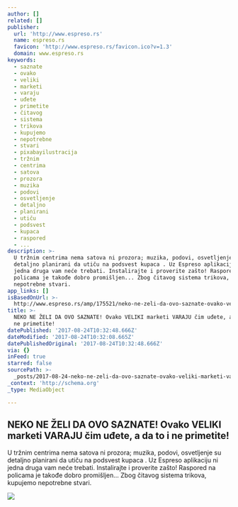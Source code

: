 ```yaml
---
author: []
related: []
publisher:
  url: 'http://www.espreso.rs'
  name: espreso.rs
  favicon: 'http://www.espreso.rs/favicon.ico?v=1.3'
  domain: www.espreso.rs
keywords:
  - saznate
  - ovako
  - veliki
  - marketi
  - varaju
  - uđete
  - primetite
  - čitavog
  - sistema
  - trikova
  - kupujemo
  - nepotrebne
  - stvari
  - pixabayilustracija
  - tržnim
  - centrima
  - satova
  - prozora
  - muzika
  - podovi
  - osvetljenje
  - detaljno
  - planirani
  - utiču
  - podsvest
  - kupaca
  - raspored
  - ...
description: >-
  U tržnim centrima nema satova ni prozora; muzika, podovi, osvetljenje su
  detaljno planirani da utiču na podsvest kupaca . Uz Espreso aplikaciju ni
  jedna druga vam neće trebati. Instalirajte i proverite zašto! Raspored na
  policama je takođe dobro promišljen... Zbog čitavog sistema trikova, kupujemo
  nepotrebne stvari.
app_links: []
isBasedOnUrl: >-
  http://www.espreso.rs/amp/175521/neko-ne-zeli-da-ovo-saznate-ovako-veliki-marketi-varaju-cim-udjete-a-da-to-i-ne-primetite?utm_referrer=https%3A%2F%2Fzen.yandex.com
title: >-
  NEKO NE ŽELI DA OVO SAZNATE! Ovako VELIKI marketi VARAJU čim uđete, a da to i
  ne primetite!
datePublished: '2017-08-24T10:32:48.666Z'
dateModified: '2017-08-24T10:32:08.665Z'
datePublishedOriginal: '2017-08-24T10:32:48.666Z'
via: {}
inFeed: true
starred: false
sourcePath: >-
  _posts/2017-08-24-neko-ne-zeli-da-ovo-saznate-ovako-veliki-marketi-varaju-cim.md
_context: 'http://schema.org'
_type: MediaObject

---
```

<article style=""><h1>NEKO NE ŽELI DA OVO SAZNATE! Ovako VELIKI marketi VARAJU čim uđete, a da to i ne primetite!</h1><p>U tržnim centrima nema satova ni prozora; muzika, podovi, osvetljenje su detaljno planirani da utiču na podsvest kupaca . Uz Espreso aplikaciju ni jedna druga vam neće trebati. Instalirajte i proverite zašto! Raspored na policama je takođe dobro promišljen... Zbog čitavog sistema trikova, kupujemo nepotrebne stvari.</p><img src="http://espreso-static2.haste-cdn.net/data/images/2017/08/22/13/250271_mall2595002-960-720.jpg" /></article>